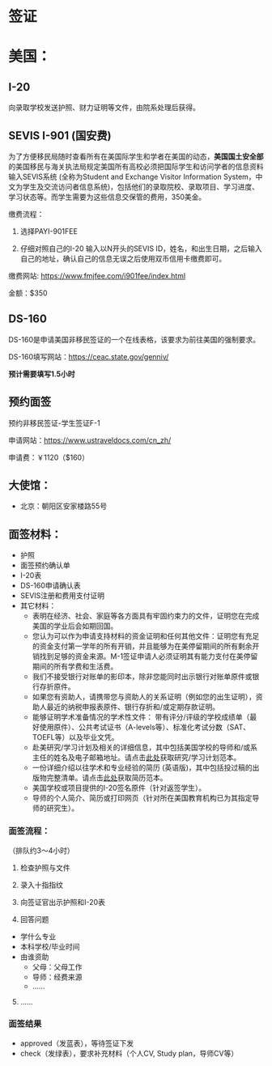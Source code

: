 # 签证
# 美国：
## I-20 
向录取学校发送护照、财力证明等文件，由院系处理后获得。

## SEVIS I-901 (国安费)
为了方便移民局随时查看所有在美国际学生和学者在美国的动态，**美国国土安全部**的美国移民与海关执法局规定美国所有高校必须把国际学生和访问学者的信息资料输入SEVIS系统 (全称为Student and Exchange Visitor Information System，中文为学生及交流访问者信息系统)，包括他们的录取院校、录取项目、学习进度、学习状态等。而学生需要为这些信息交保管的费用，350美金。

缴费流程：

1. 选择PAYI-901FEE

2. 仔细对照自己的I-20 输入以N开头的SEVIS ID，姓名，和出生日期，之后输入自己的地址，确认自己的信息无误之后使用双币信用卡缴费即可。

缴费网站: <https://www.fmjfee.com/i901fee/index.html>

金额：$350

## DS-160
DS-160是申请美国非移民签证的一个在线表格，该要求为前往美国的强制要求。

DS-160填写网站：<https://ceac.state.gov/genniv/>

**预计需要填写1.5小时**

## 预约面签
预约非移民签证-学生签证F-1

申请网站：<https://www.ustraveldocs.com/cn_zh/>

申请费：￥1120（$160）

## 大使馆：
 - 北京：朝阳区安家楼路55号

## 面签材料：
- 护照
- 面签预约确认单
- I-20表
- DS-160申请确认表
- SEVIS注册和费用支付证明
- 其它材料：
    - 表明在经济、社会、家庭等各方面具有牢固约束力的文件，证明您在完成美国的学业后会如期回国。
    - 您认为可以作为申请支持材料的资金证明和任何其他文件：证明您有充足的资金支付第一学年的所有开销，并且能够为在美停留期间的所有剩余开销找到足够的资金来源。M-1签证申请人必须证明其有能力支付在美停留期间的所有学费和生活费。
    - 我们不接受银行对账单的影印本，除非您能同时出示银行对账单原件或银行存折原件。
    - 如果您有资助人，请携带您与资助人的关系证明（例如您的出生证明），资助人最近的纳税申报表原件、银行存折和/或定期存款证明。
    - 能够证明学术准备情况的学术性文件： 带有评分/评级的学校成绩单（最好使用原件）、公共考试证书（A-levels等）、标准化考试分数（SAT、TOEFL等）以及毕业文凭。
    - 赴美研究/学习计划及相关的详细信息，其中包括美国学校的导师和/或系主任的姓名及电子邮箱地址。请点击[此处](https://www.ustraveldocs.com/Research%20or%20Study%20Plan-1.pdf)获取研究/学习计划范本。
    - 一份详细介绍以往学术和专业经验的简历 (英语版)，其中包括投过稿的出版物完整清单。请点击[此处](https://www.ustraveldocs.com/Resume%CC%81%20LCW%20Edits.pdf)获取简历范本。
    - 美国学校或项目提供的I-20签名原件（针对返签学生）。
    - 导师的个人简介、简历或打印网页（针对所在美国教育机构已为其指定导师的研究生）。

### 面签流程：
（排队约3～4小时）

1. 检查护照与文件

2. 录入十指指纹

3. 向签证官出示护照和I-20表

4. 回答问题
- 学什么专业
- 本科学校/毕业时间
- 由谁资助
    - 父母：父母工作
    - 导师：经费来源
    - ……
5. ……

### 面签结果
 - approved（发蓝表），等待签证下发
 - check（发绿表），要求补充材料（个人CV, Study plan，导师CV等）